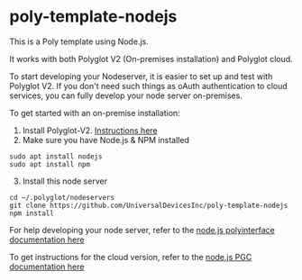 # poly-template-nodejs

This is a Poly template using Node.js.

It works with both Polyglot V2 (On-premises installation) and Polyglot cloud.

To start developing your Nodeserver, it is easier to set up and test 
with Polyglot V2. If you don't need such things as oAuth authentication 
to cloud services, you can fully develop your node server on-premises. 

To get started with an on-premise installation: 
1. Install Polyglot-V2. [Instructions here](https://github.com/UniversalDevicesInc/polyglot-v2)
2. Make sure you have Node.js & NPM installed

```
sudo apt install nodejs
sudo apt install npm
```

3. Install this node server

```
cd ~/.polyglot/nodeservers
git clone https://github.com/UniversalDevicesInc/poly-template-nodejs
npm install
```

For help developing your node server, refer to the [node.js polyinterface documentation here](https://github.com/UniversalDevicesInc/polyglot-v2-nodejs-interface)

To get instructions for the cloud version, refer to the [node.js PGC documentation here](https://github.com/UniversalDevicesInc/pgc-nodejs-interface)

